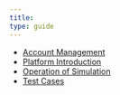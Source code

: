 ```yaml
---
title: 
type: guide
---
```


* [Account Management](User1.html)
* [Platform Introduction](User2.html)
* [Operation of Simulation](User3.html)
* [Test Cases](User4.html)